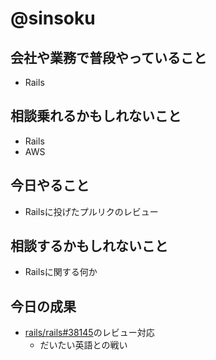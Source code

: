 # @sinsoku

## 会社や業務で普段やっていること

- Rails

## 相談乗れるかもしれないこと

- Rails
- AWS

## 今日やること

- Railsに投げたプルリクのレビュー

## 相談するかもしれないこと

- Railsに関する何か

## 今日の成果

- [rails/rails#38145](https://github.com/rails/rails/pull/38145)のレビュー対応
  - だいたい英語との戦い

